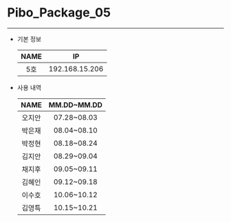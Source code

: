 # Pibo_Package_05
---

* 기본 정보

    |NAME|IP|
    |:---:|:---:|
    |5호|192.168.15.206|


* 사용 내역

    |NAME|MM.DD~MM.DD|
    |:---:|:---:|
    |오지안|07.28~08.03|
    |박은재|08.04~08.10|
    |박정현|08.18~08.24|
    |김지안|08.29~09.04|
    |채지후|09.05~09.11|
    |김혜인|09.12~09.18|
    |이수호|10.06~10.12|
    |김영특|10.15~10.21|


    
